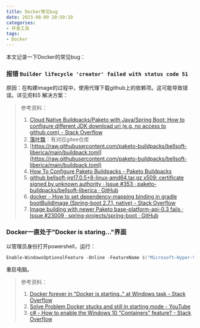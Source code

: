 ```yaml
---
title: Docker常见bug
date: 2023-08-09 20:59:19
categories:
- 开发工具
tags:
- Docker
---
```

本文记录一下Docker的常见bug：
<!--more-->

### 报错 `Builder lifecycle 'creator' failed with status code 51`
原因：在构建image的过程中，使用代理下载github上的依赖项。这可能导致错误。详见资料5
解决方案：

> 参考资料：
> 1. [Cloud Native Buildpacks/Paketo with Java/Spring Boot: How to configure different JDK download uri (e.g. no access to github.com) - Stack Overflow](https://stackoverflow.com/questions/65212231/cloud-native-buildpacks-paketo-with-java-spring-boot-how-to-configure-different)
> 2. [落叶飘](https://www.lmm.show/24/)：有对应gitee仓库
> 3. [https://raw.githubusercontent.com/paketo-buildpacks/bellsoft-liberica/main/buildpack.toml](https://raw.githubusercontent.com/paketo-buildpacks/bellsoft-liberica/main/buildpack.toml)
> 4. [How To Configure Paketo Buildpacks - Paketo Buildpacks](https://paketo.io/docs/howto/configuration/)
> 5. [github bellsoft-jre17.0.5+8-linux-amd64.tar.gz x509: certificate signed by unknown authority · Issue #353 · paketo-buildpacks/bellsoft-liberica · GitHub](https://github.com/paketo-buildpacks/bellsoft-liberica/issues/353)
> 6. [docker - How to set dependency-mapping binding in gradle bootBuildImage (Spring-boot 2.7.1, native) - Stack Overflow](https://stackoverflow.com/questions/74399883/how-to-set-dependency-mapping-binding-in-gradle-bootbuildimage-spring-boot-2-7)
> 7. [Image building with newer Paketo base-platform-api-0.3 fails · Issue #23009 · spring-projects/spring-boot · GitHub](https://github.com/spring-projects/spring-boot/issues/23009)


### Docker一直处于"Docker is staring..."界面
以管理员身份打开powershell，运行：
```powershell
Enable-WindowsOptionalFeature -Online -FeatureName $("Microsoft-Hyper-V", "Containers") -All
```
重启电脑。
> 参考资料：
> 1. [Docker forever in "Docker is starting.." at Windows task - Stack Overflow](https://stackoverflow.com/questions/43041331/docker-forever-in-docker-is-starting-at-windows-task)
> 2. [Solve Problem Docker stucks and still in starting mode - YouTube](https://www.youtube.com/watch?v=JRluDLoiHXM&t=5s)
> 3. [c# - How to enable the Windows 10 "Containers" feature? - Stack Overflow](https://stackoverflow.com/questions/36590514/how-to-enable-the-windows-10-containers-feature)